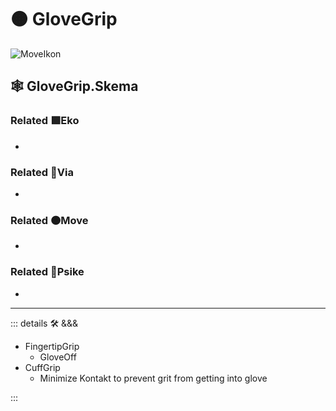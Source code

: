 # 🟠 <move>GloveGrip</move>

![MoveIkon](/Move/Move_Ikon.png)

## 🕸 GloveGrip.Skema

### Related 🟩<eko>Eko</eko>

-

### Related 🔻<via>Via</via>

-

### Related 🟠<move>Move</move>

-

### Related 💜<psike>Psike</psike>

-

---

<!-- =================================================== -->
<!-- =================================================== -->
<!-- =================================================== -->
<!-- =================================================== -->
<!-- =================================================== -->
::: details 🛠 <dev>&&&</dev>

- FingertipGrip
    - GloveOff
- CuffGrip
    - Minimize Kontakt to prevent grit from getting into glove

:::
